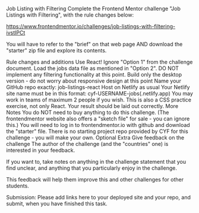 Job Listing with Filtering
Complete the Frontend Mentor challenge "Job Listings with Filtering", with the rule changes below:

https://www.frontendmentor.io/challenges/job-listings-with-filtering-ivstIPCt

You will have to refer to the "brief" on that web page AND download the "starter" zip file and explore its contents.

Rule changes and additions
Use React!
Ignore "Option 1" from the challenge document.
Load the jobs data file as mentioned in "Option 2".
DO NOT implement any filtering functionality at this point.
Build only the desktop version - do not worry about responsive design at this point
Name your GitHub repo exactly: job-listings-react
Host on Netlify as usual
Your Netlify site name must be in this format: cyf-USERNAME-jobs(.netlify.app)
You may work in teams of maximum 2 people if you wish.
This is also a CSS practice exercise, not only React. Your result should be laid out correctly.
More Notes
You do NOT need to buy anything to do this challenge. (The frontendmentor website also offers a "sketch file" for sale - you can ignore this.)
You will need to log in to frontendmentor.io with github and download the "starter" file.
There is no starting project repo provided by CYF for this challenge - you will make your own.
Optional Extra
Give feedback on the challenge
The author of the challenge (and the "countries" one) is interested in your feedback.

If you want to, take notes on anything in the challenge statement that you find unclear, and anything that you particularly enjoy in the challenge.

This feedback will help them improve this and other challenges for other students.

Submission:
Please add links here to your deployed site and your repo, and submit, when you have finished this task.
